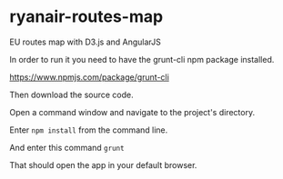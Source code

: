 # ryanair-routes-map
EU routes map with D3.js and AngularJS

In order to run it you need to have the grunt-cli npm package installed.

https://www.npmjs.com/package/grunt-cli

Then download the source code.

Open a command window and navigate to the project's directory.

Enter ```npm install``` from the command line.

And enter this command ```grunt```

That should open the app in your default browser.
